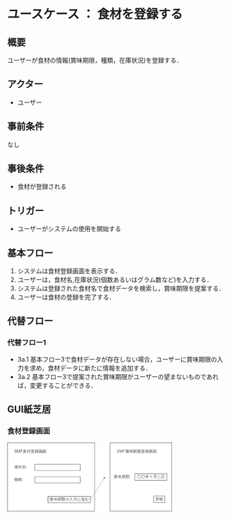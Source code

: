 # ユースケース ： 食材を登録する

## 概要
ユーザーが食材の情報(賞味期限，種類，在庫状況)を登録する．

## アクター
- ユーザー

## 事前条件
なし

## 事後条件
- 食材が登録される

## トリガー
- ユーザーがシステムの使用を開始する

## 基本フロー
1. システムは食材登録画面を表示する．
2. ユーザーは，食材名,在庫状況(個数あるいはグラム数など)を入力する．
3. システムは登録された食材名で食材データを検索し，賞味期限を提案する．
4. ユーザーは食材の登録を完了する．

## 代替フロー
### 代替フロー1
- 3a.1 基本フロー3で食材データが存在しない場合，ユーザーに賞味期限の入力を求め，食材データに新たに情報を追加する．
- 3a.2 基本フロー3で提案された賞味期限がユーザーの望まないものであれば，変更することができる．

## GUI紙芝居
### 食材登録画面
<img src="img/register.png" width="75%">
